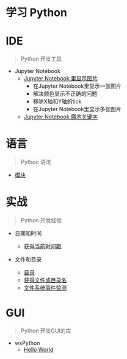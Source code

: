 # 学习 Python


# IDE
> Python 开发工具

* Jupyter Notebook
    * [Jupyter Notebook 里显示图片](http://nbviewer.jupyter.org/github/wang-junjian/learn-python/blob/master/jupyter_notebook/jupyter_notebook_show_image.ipynb)
        * 在Jupyter Notebook里显示一张图片
        * 解决颜色显示不正确的问题
        * 移除X轴和Y轴的tick
        * 在Jupyter Notebook里显示多张图片
    * [Jupyter Notebook 魔术关键字](http://nbviewer.jupyter.org/github/wang-junjian/learn-python/blob/master/jupyter_notebook/jupyter_notebook_magic_keywords.ipynb)

# 语言
> Python 语法

* [模块](http://nbviewer.jupyter.org/github/wang-junjian/learn-python/blob/master/modules/modules.ipynb)

# 实战
> Python 开发经验

* 日期和时间
    * [获得当前时间戳](http://nbviewer.jupyter.org/github/wang-junjian/learn-python/blob/master/date_time/get_current_timestamp.ipynb)

* 文件和目录
    * [目录](http://nbviewer.jupyter.org/github/wang-junjian/learn-python/blob/master/path/path.ipynb)
    * [获得文件或目录名](http://nbviewer.jupyter.org/github/wang-junjian/learn-python/blob/master/path/get_file_or_dir_name.ipynb)
    * [文件系统事件监测](http://nbviewer.jupyter.org/github/wang-junjian/learn-python/blob/master/path/watchdog_filesystem_events_monitoring.ipynb)

# GUI
> Python 开发GUI的库

* wxPython
    * [Hello World](wxpython/01_hello.py)
